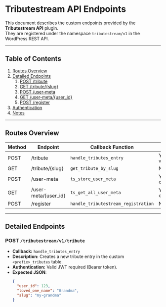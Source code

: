 # Tributestream API Endpoints

This document describes the custom endpoints provided by the **Tributestream API** plugin.  
They are registered under the namespace `tributestream/v1` in the WordPress REST API.

---

## Table of Contents

1. [Routes Overview](#routes-overview)
2. [Detailed Endpoints](#detailed-endpoints)
   1. [POST /tribute](#post-tributestreamv1tribute)
   2. [GET /tribute/{slug}](#get-tributestreamv1tributeslug)
   3. [POST /user-meta](#post-tributestreamv1user-meta)
   4. [GET /user-meta/{user_id}](#get-tributestreamv1user-metauser_id)
   5. [POST /register](#post-tributestreamv1register)
3. [Authentication](#authentication)
4. [Notes](#notes)

---

## Routes Overview

| Method | Endpoint                          | Callback Function                | Auth Required?          |
|--------|-----------------------------------|----------------------------------|-------------------------|
| POST   | /tribute                          | `handle_tributes_entry`          | Yes (JWT) via `verify_jwt_cookie` |
| GET    | /tribute/{slug}                  | `get_tribute_by_slug`            | No                      |
| POST   | /user-meta                       | `ts_store_user_meta`             | Yes (JWT) via `custom_jwt_authenticate` |
| GET    | /user-meta/{user_id}             | `ts_get_all_user_meta`           | Yes (JWT) via `custom_jwt_authenticate` |
| POST   | /register                        | `handle_tributestream_registration` | No                   |

---

## Detailed Endpoints

### POST `/tributestream/v1/tribute`

- **Callback:** `handle_tributes_entry`
- **Description:** Creates a new tribute entry in the custom `<prefix>_tributes` table.
- **Authentication:** Valid JWT required (Bearer token).
- **Expected JSON**:
  ```json
  {
    "user_id": 123,
    "loved_one_name": "Grandma",
    "slug": "my-grandma"
  }
